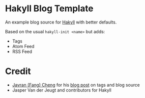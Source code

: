 # Hakyll Blog Template

An example blog source for [Hakyll][1] with better defaults.

Based on the usual ```hakyll-init <name>``` but adds:

-  Tags
-  Atom Feed
-  RSS Feed

# Credit

- [Javran (Fang) Cheng][2] for his [blog post][3] on tags and blog source
- Jasper Van der Jeugt and contributors for Hakyll

[1]: http://jaspervdj.be/hakyll/
[2]: http://javran.github.io/
[3]: http://javran.github.io/posts/2014-03-01-add-tags-to-your-hakyll-blog.html
